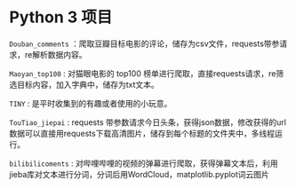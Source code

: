 # Python 3 项目

`Douban_comments` ：爬取豆瓣目标电影的评论，储存为csv文件，requests带参请求，re解析数据内容。

 `Maoyan_top100` : 对猫眼电影的 top100 榜单进行爬取，直接requests请求，re筛选目标内容，加入字典中，储存为txt文本。
 
 `TINY` : 是平时收集到的有趣或者使用的小玩意。
 
 `TouTiao_jiepai` : requests 带参数请求今日头条，获得json数据，修改获得的url数据可以直接用requests下载高清图片，储存到每个标题的文件夹中，多线程运行。
 
 `bilibilicoments` :     对哔哩哔哩的视频的弹幕进行爬取，获得弹幕文本后，利用jieba库对文本进行分词，分词后用WordCloud，matplotlib.pyplot词云图片
